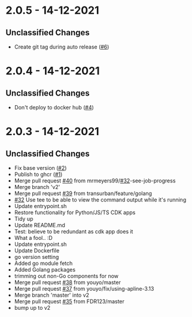 # 2.0.5 - 14-12-2021

## Unclassified Changes

- Create git tag during auto release ([#6](https://github.com/mrmeyers99/aws-cdk-github-actions/issues6))

# 2.0.4 - 14-12-2021

## Unclassified Changes

- Don't deploy to docker hub ([#4](https://github.com/mrmeyers99/aws-cdk-github-actions/issues4))

# 2.0.3 - 14-12-2021

## Unclassified Changes

- Fix base version ([#2](https://github.com/mrmeyers99/aws-cdk-github-actions/issues2))
- Publish to ghcr ([#1](https://github.com/mrmeyers99/aws-cdk-github-actions/issues1))
- Merge pull request [#40](https://github.com/mrmeyers99/aws-cdk-github-actions/issues40) from mrmeyers99/[#32](https://github.com/mrmeyers99/aws-cdk-github-actions/issues32)-see-job-progress
- Merge branch 'v2'
- Merge pull request [#39](https://github.com/mrmeyers99/aws-cdk-github-actions/issues39) from transurban/feature/golang
- [#32](https://github.com/mrmeyers99/aws-cdk-github-actions/issues32) Use tee to be able to view the command output while it's running
- Update entrypoint.sh
- Restore functionality for Python/JS/TS CDK apps
- Tidy up
- Update README.md
- Test: believe to be redundant as cdk app does it
- What a fool..  :D
- Update entrypoint.sh
- Update Dockerfile
- go version setting
- Added go module fetch
- Added Golang packages
- trimming out non-Go components for now
- Merge pull request [#38](https://github.com/mrmeyers99/aws-cdk-github-actions/issues38) from youyo/master
- Merge pull request [#37](https://github.com/mrmeyers99/aws-cdk-github-actions/issues37) from youyo/fix/using-apline-3.13
- Merge branch 'master' into v2
- Merge pull request [#35](https://github.com/mrmeyers99/aws-cdk-github-actions/issues35) from FDR123/master
- bump up to v2

